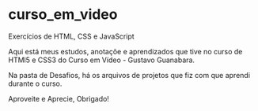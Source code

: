 # curso_em_video

Exercícios de HTML, CSS e JavaScript

Aqui está meus estudos, anotaçõe e aprendizados que tive no curso de HTMl5 e CSS3
do Curso em Vídeo - Gustavo Guanabara.

Na pasta de Desafios, há os arquivos de projetos que fiz com que aprendi durante o curso.

Aproveite e Aprecie, Obrigado!
